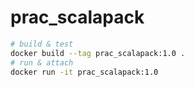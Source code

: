 # prac_scalapack

```sh
# build & test
docker build --tag prac_scalapack:1.0 .
# run & attach
docker run -it prac_scalapack:1.0
```
